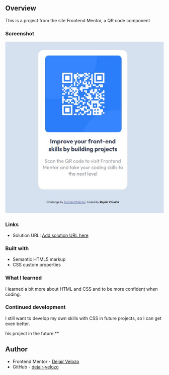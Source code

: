 ## Overview

This is a project from the site Frontend Mentor, a QR code component

### Screenshot

![](./images/Capturar.JPG)

### Links

- Solution URL: [Add solution URL here](https://your-solution-url.com)

### Built with

- Semantic HTML5 markup
- CSS custom properties

### What I learned

I learned a bit more about HTML and CSS and to be more confident when coding.

### Continued development

I still want to develop my own skills with CSS in future projects, so I can get even better.

his project in the future.**

## Author

- Frontend Mentor - [Dejair Velozo](https://www.frontendmentor.io/profile/dejair-velozo)
- GitHub - [dejair-velozo](https://github.com/dejair-velozo)
